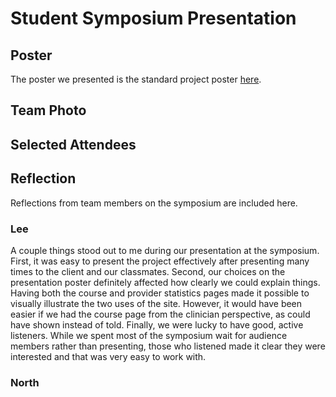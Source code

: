 # Student Symposium Presentation
## Poster
The poster we presented is the standard project poster [here](../Presentations/CME-Commitment-to-Change-poster.pdf).

## Team Photo

## Selected Attendees


## Reflection
Reflections from team members on the symposium are included here.

### Lee
A couple things stood out to me during our presentation at the symposium. First, it was easy to present the project effectively after presenting many times to the client and our classmates. Second, our choices on the presentation poster definitely affected how clearly we could explain things. Having both the course and provider statistics pages made it possible to visually illustrate the two uses of the site. However, it would have been easier if we had the course page from the clinician perspective, as could have shown instead of told. Finally, we were lucky to have good, active listeners. While we spent most of the symposium wait for audience members rather than presenting, those who listened made it clear they were interested and that was very easy to work with.

### North

